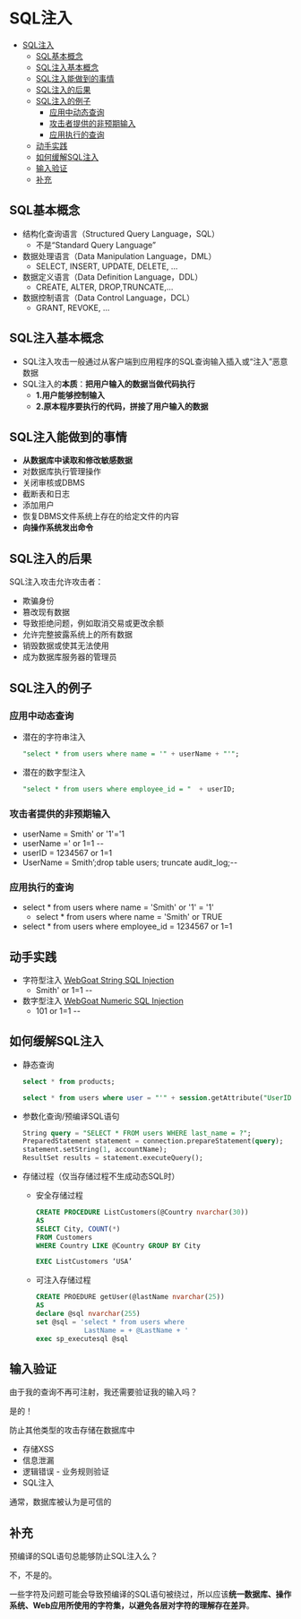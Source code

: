 # SQL注入

<!-- TOC -->

- [SQL注入](#sql注入)
    - [SQL基本概念](#sql基本概念)
    - [SQL注入基本概念](#sql注入基本概念)
    - [SQL注入能做到的事情](#sql注入能做到的事情)
    - [SQL注入的后果](#sql注入的后果)
    - [SQL注入的例子](#sql注入的例子)
        - [应用中动态查询](#应用中动态查询)
        - [攻击者提供的非预期输入](#攻击者提供的非预期输入)
        - [应用执行的查询](#应用执行的查询)
    - [动手实践](#动手实践)
    - [如何缓解SQL注入](#如何缓解sql注入)
    - [输入验证](#输入验证)
    - [补充](#补充)

<!-- /TOC -->

## SQL基本概念

- 结构化查询语言（Structured Query Language，SQL）
  - 不是“Standard Query Language”
- 数据处理语言（Data Manipulation Language，DML）
  - SELECT, INSERT, UPDATE, DELETE, …
- 数据定义语言（Data Definition Language，DDL）
  - CREATE, ALTER, DROP,TRUNCATE,…  
- 数据控制语言（Data Control Language，DCL）
  - GRANT, REVOKE, …

## SQL注入基本概念

- SQL注入攻击一般通过从客户端到应用程序的SQL查询输入插入或“注入”恶意数据
- SQL注入的**本质**：**把用户输入的数据当做代码执行**
  - **1.用户能够控制输入**
  - **2.原本程序要执行的代码，拼接了用户输入的数据**

## SQL注入能做到的事情

- **从数据库中读取和修改敏感数据**
- 对数据库执行管理操作
- 关闭审核或DBMS
- 截断表和日志
- 添加用户
- 恢复DBMS文件系统上存在的给定文件的内容
- **向操作系统发出命令**

## SQL注入的后果

SQL注入攻击允许攻击者：

- 欺骗身份
- 篡改现有数据
- 导致拒绝问题，例如取消交易或更改余额
- 允许完整披露系统上的所有数据
- 销毁数据或使其无法使用
- 成为数据库服务器的管理员

## SQL注入的例子

### 应用中动态查询

- 潜在的字符串注入

    ```SQL
    "select * from users where name = '" + userName + "'";
    ```

- 潜在的数字型注入

    ```SQL
    "select * from users where employee_id = "  + userID;
    ```

### 攻击者提供的非预期输入

- userName = Smith' or '1'='1
- userName =' or 1=1 --
- userID = 1234567 or 1=1
- UserName = Smith’;drop table users; truncate audit_log;--

### 应用执行的查询

- select * from users where name = 'Smith' or '1' = '1'
  - select * from users where name = 'Smith' or TRUE
- select * from users where employee_id = 1234567 or 1=1

## 动手实践

- 字符型注入
[WebGoat String SQL Injection](http://192.168.11.3:8080/WebGoat/start.mvc#lesson/SqlInjection.lesson/6)
  - Smith' or 1=1 --
- 数字型注入
[WebGoat Numeric SQL Injection](http://192.168.11.3:8080/WebGoat/start.mvc#lesson/SqlInjection.lesson/7)
  - 101 or 1=1 --

## 如何缓解SQL注入

- 静态查询

    ```SQL
    select * from products;
    ```

    ```SQL
    select * from users where user = "'" + session.getAttribute("UserID") + "'";
    ```

- 参数化查询/预编译SQL语句

    ```SQL
    String query = "SELECT * FROM users WHERE last_name = ?";
    PreparedStatement statement = connection.prepareStatement(query);
    statement.setString(1, accountName);
    ResultSet results = statement.executeQuery();
    ```

- 存储过程（仅当存储过程不生成动态SQL时）
  - 安全存储过程

    ```SQL
    CREATE PROCEDURE ListCustomers(@Country nvarchar(30))
    AS
    SELECT City, COUNT(*)
    FROM Customers
    WHERE Country LIKE @Country GROUP BY City

    EXEC ListCustomers ‘USA’
    ```

  - 可注入存储过程

    ```SQL
    CREATE PROEDURE getUser(@lastName nvarchar(25))
    AS
    declare @sql nvarchar(255)
    set @sql = 'select * from users where
                LastName = + @LastName + '
    exec sp_executesql @sql
    ```

## 输入验证

由于我的查询不再可注射，我还需要验证我的输入吗？

是的！

防止其他类型的攻击存储在数据库中

- 存储XSS
- 信息泄漏
- 逻辑错误 - 业务规则验证
- SQL注入

通常，数据库被认为是可信的

## 补充

预编译的SQL语句总能够防止SQL注入么？

不，不是的。

一些字符及问题可能会导致预编译的SQL语句被绕过，所以应该**统一数据库、操作系统、Web应用所使用的字符集，以避免各层对字符的理解存在差异**。
